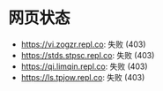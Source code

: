 # 网页状态
- https://vi.zogzr.repl.co: 失败 (403)
- https://stds.stpsc.repl.co: 失败 (403)
- https://qi.limqin.repl.co: 失败 (403)
- https://ls.tpjow.repl.co: 失败 (403)
